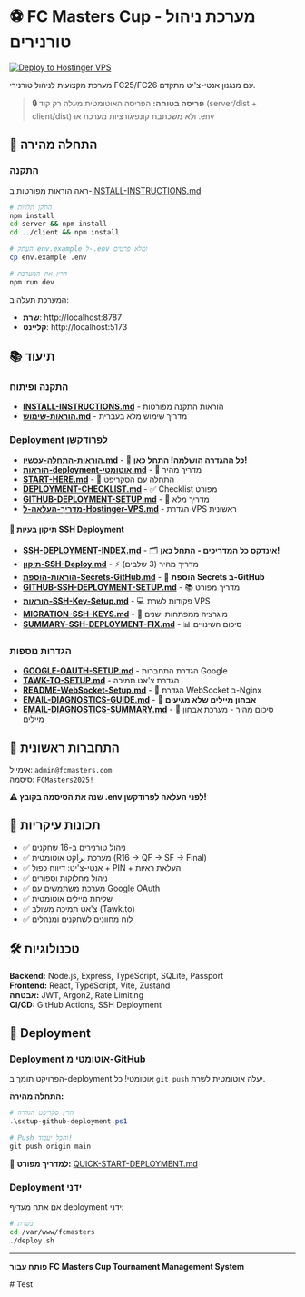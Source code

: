 # ⚽ FC Masters Cup - מערכת ניהול טורנירים

[![Deploy to Hostinger VPS](https://github.com/roizohar199/fcmasters/actions/workflows/deploy.yml/badge.svg)](https://github.com/roizohar199/fcmasters/actions/workflows/deploy.yml)

מערכת מקצועית לניהול טורנירי FC25/FC26 עם מנגנון אנטי-צ'יט מתקדם.

> **🔒 פריסה בטוחה:** הפריסה האוטומטית מעלה רק קוד (server/dist + client/dist) ולא משכתבת קונפיגורציות מערכת או .env

## 🚀 התחלה מהירה

### התקנה
ראה הוראות מפורטות ב-[INSTALL-INSTRUCTIONS.md](INSTALL-INSTRUCTIONS.md)

```bash
# התקן תלויות
npm install
cd server && npm install
cd ../client && npm install

# העתק env.example ל-.env ומלא פרטים
cp env.example .env

# הרץ את המערכת
npm run dev
```

המערכת תעלה ב:
- **שרת**: http://localhost:8787
- **קליינט**: http://localhost:5173

## 📚 תיעוד

### התקנה ופיתוח
- **[INSTALL-INSTRUCTIONS.md](INSTALL-INSTRUCTIONS.md)** - הוראות התקנה מפורטות
- **[הוראות-שימוש.md](הוראות-שימוש.md)** - מדריך שימוש מלא בעברית

### Deployment לפרודקשן
- **[הוראות-התחלה-עכשיו.md](הוראות-התחלה-עכשיו.md)** - 🎉 **כל ההגדרה הושלמה! התחל כאן!**
- **[הוראות-deployment-אוטומטי.md](הוראות-deployment-אוטומטי.md)** - 🎯 מדריך מהיר
- **[START-HERE.md](START-HERE.md)** - 🚀 התחלה עם הסקריפט
- **[DEPLOYMENT-CHECKLIST.md](DEPLOYMENT-CHECKLIST.md)** - ✅ Checklist מפורט
- **[GITHUB-DEPLOYMENT-SETUP.md](GITHUB-DEPLOYMENT-SETUP.md)** - 📖 מדריך מלא
- **[מדריך-העלאה-ל-Hostinger-VPS.md](מדריך-העלאה-ל-Hostinger-VPS.md)** - הגדרת VPS ראשונית

#### 🔧 תיקון בעיות SSH Deployment
- **[SSH-DEPLOYMENT-INDEX.md](SSH-DEPLOYMENT-INDEX.md)** - 🗂️ **אינדקס כל המדריכים - התחל כאן!**
- **[תיקון-SSH-Deploy.md](תיקון-SSH-Deploy.md)** - ⚡ מדריך מהיר (3 שלבים)
- **[הוראות-הוספת-Secrets-GitHub.md](הוראות-הוספת-Secrets-GitHub.md)** - 🔐 **הוספת Secrets ב-GitHub**
- **[GITHUB-SSH-DEPLOYMENT-SETUP.md](GITHUB-SSH-DEPLOYMENT-SETUP.md)** - 📚 מדריך מפורט
- **[הוראות-SSH-Key-Setup.md](הוראות-SSH-Key-Setup.md)** - 💻 פקודות לשרת VPS
- **[MIGRATION-SSH-KEYS.md](MIGRATION-SSH-KEYS.md)** - 🔄 מיגרציה ממפתחות ישנים
- **[SUMMARY-SSH-DEPLOYMENT-FIX.md](SUMMARY-SSH-DEPLOYMENT-FIX.md)** - 📊 סיכום השינויים

### הגדרות נוספות
- **[GOOGLE-OAUTH-SETUP.md](GOOGLE-OAUTH-SETUP.md)** - הגדרת התחברות Google
- **[TAWK-TO-SETUP.md](TAWK-TO-SETUP.md)** - הגדרת צ'אט תמיכה
- **[README-WebSocket-Setup.md](README-WebSocket-Setup.md)** - 🔌 הגדרת WebSocket ב-Nginx
- **[EMAIL-DIAGNOSTICS-GUIDE.md](EMAIL-DIAGNOSTICS-GUIDE.md)** - 📧 **אבחון מיילים שלא מגיעים**
- **[EMAIL-DIAGNOSTICS-SUMMARY.md](EMAIL-DIAGNOSTICS-SUMMARY.md)** - 📧 סיכום מהיר - מערכת אבחון מיילים

## 🔐 התחברות ראשונית

אימייל: `admin@fcmasters.com`  
סיסמה: `FCMasters2025!`

**⚠️ שנה את הסיסמה בקובץ .env לפני העלאה לפרודקשן!**

## 🎯 תכונות עיקריות

- ✅ ניהול טורנירים ב-16 שחקנים
- ✅ מערכת براקט אוטומטית (R16 → QF → SF → Final)
- ✅ אנטי-צ'יט: דיווח כפול + PIN + העלאת ראיות
- ✅ ניהול מחלוקות וספורים
- ✅ מערכת משתמשים עם Google OAuth
- ✅ שליחת מיילים אוטומטית
- ✅ צ'אט תמיכה משולב (Tawk.to)
- ✅ לוח מחוונים לשחקנים ומנהלים

## 🛠️ טכנולוגיות

**Backend:** Node.js, Express, TypeScript, SQLite, Passport  
**Frontend:** React, TypeScript, Vite, Zustand  
**אבטחה:** JWT, Argon2, Rate Limiting  
**CI/CD:** GitHub Actions, SSH Deployment

## 🚀 Deployment

### Deployment אוטומטי מ-GitHub

הפרויקט תומך ב-deployment אוטומטי! כל `git push` יעלה אוטומטית לשרת.

**התחלה מהירה:**
```powershell
# הרץ סקריפט הגדרה
.\setup-github-deployment.ps1

# Push והכל יעבוד!
git push origin main
```

📖 **למדריך מפורט:** [QUICK-START-DEPLOYMENT.md](QUICK-START-DEPLOYMENT.md)

### Deployment ידני

אם אתה מעדיף deployment ידני:
```bash
# בשרת
cd /var/www/fcmasters
./deploy.sh
```

---

**פותח עבור FC Masters Cup Tournament Management System** 

#   T e s t 
 
 